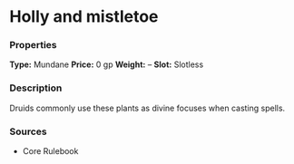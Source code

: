 ﻿---
Title: "Holly and mistletoe"
Type: "Mundane"
Price: "0 gp"
Weight: "–"
Slot: "Slotless"
Description: |
  "Druids commonly use these plants as divine focuses when casting spells."
Sources: "['Core Rulebook']"
---

# Holly and mistletoe

### Properties

**Type:** Mundane **Price:** 0 gp **Weight:** – **Slot:** Slotless

### Description

Druids commonly use these plants as divine focuses when casting spells.

### Sources

* Core Rulebook